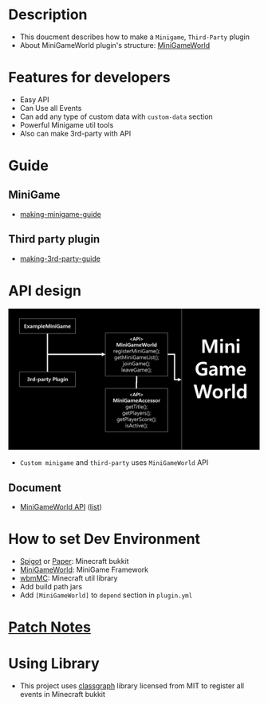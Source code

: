 # Description
- This doucment describes how to make a `Minigame`, `Third-Party` plugin
- About MiniGameWorld plugin's structure: [MiniGameWorld]



# Features for developers
- Easy API
- Can Use all Events
- Can add any type of custom data with `custom-data` section
- Powerful Minigame util tools
- Also can make 3rd-party with API



# Guide
## MiniGame
- [making-minigame-guide](making-minigame-guide.md)

## Third party plugin
- [making-3rd-party-guide](making-3rd-party-guide.md)



# API design
<!-- <img src="api-design.png" width="49.5%"></img> -->
![](api-design.png)
- `Custom minigame` and `third-party` uses `MiniGameWorld` API
## Document
- [MiniGameWorld API](https://minigameworlds.github.io/MiniGameWorld/) ([list](https://github.com/MiniGameWorlds/MiniGameWorld/blob/main/docs/README.md))



# How to set Dev Environment
- [Spigot] or [Paper]: Minecraft bukkit
- [MiniGameWorld]: MiniGame Framework
- [wbmMC]: Minecraft util library
- Add build path jars
- Add `[MiniGameWorld]` to `depend` section in `plugin.yml`



# **[Patch Notes](https://github.com/MiniGameWorlds/MiniGameWorld/blob/main/resources/devWiki/log.md)**




# Using Library
- This project uses [classgraph](https://github.com/classgraph/classgraph) library licensed from MIT to register all events in  Minecraft bukkit



[Spigot]: https://getbukkit.org/download/spigot
[Paper]: https://papermc.io/
[MiniGameWorld]: https://github.com/MiniGameWorlds/MiniGameWorld/releases
[wbmMC]: https://github.com/worldbiomusic/wbmMC/releases
[Paper API]: https://papermc.io/javadocs/paper/1.16/index.html?overview-summary.html
